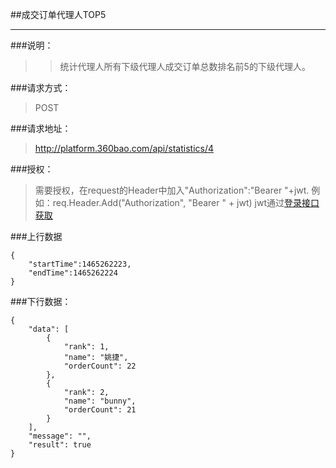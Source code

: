 ##成交订单代理人TOP5

------------
###说明：
>  >  统计代理人所有下级代理人成交订单总数排名前5的下级代理人。

###请求方式：
> POST

###请求地址：
> http://platform.360bao.com/api/statistics/4

###授权：
> 需要授权，在request的Header中加入"Authorization":"Bearer "+jwt.
  例如：req.Header.Add("Authorization", "Bearer " + jwt)
  jwt通过[登录接口获取](https://github.com/360bao/Manual/blob/master/%E5%BC%80%E6%94%BE%E5%B9%B3%E5%8F%B0/%E9%94%80%E5%94%AE%E7%AE%A1%E7%90%86api/v4/%E8%B4%A6%E5%8F%B7%E6%8E%A7%E5%88%B6/%E7%99%BB%E5%BD%95.md)
  
###上行数据
```
{
    "startTime":1465262223,
    "endTime":1465262224
}

```
###下行数据：
```
{
    "data": [
        {
            "rank": 1,
            "name": "姚捷",
            "orderCount": 22
        },
        {
            "rank": 2,
            "name": "bunny",
            "orderCount": 21
        }
    ],
    "message": "",
    "result": true
}
```
